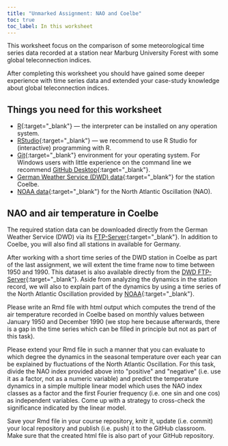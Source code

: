 ```yaml
---
title: "Unmarked Assignment: NAO and Coelbe"
toc: true
toc_label: In this worksheet
---
```


This worksheet focus on the comparison of some meteorological time series data recorded at a station near Marburg University Forest with some global teleconnection indices.

After completing this worksheet you should have gained some deeper experience with time series data and extended your case-study knowledge about global teleconnection indices.

## Things you need for this worksheet
  * [R](https://cran.r-project.org/){:target="_blank"} — the interpreter can be installed on any operation system.
  * [RStudio](https://www.rstudio.com/){:target="_blank"} — we recommend to use R Studio for (interactive) programming with R.
  * [Git](https://git-scm.com/downloads){:target="_blank"} environment for your operating system. For Windows users with little experience on the command line we recommend [GitHub Desktop](https://desktop.github.com/){:target="_blank"}.
  * [German Weather Service (DWD) data](ftp://ftp-cdc.dwd.de/pub/CDC/observations_germany/climate/hourly/){:target="_blank"} for the station Coelbe.
  * [NOAA data](http://www.cpc.ncep.noaa.gov/data/teledoc/nao.shtml){:target="_blank"} for the North Atlantic Oscillation (NAO).


## NAO and air temperature in Coelbe
The required station data can be downloaded directly from the German Weather Service (DWD) via its [FTP-Server](ftp://ftp-cdc.dwd.de/pub/CDC/observations_germany/climate/hourly/){:target="_blank"}. In addition to Coelbe, you will also find all stations in available for Germany.

After working with a short time series of the DWD station in Coelbe as part of the last assignment, we will extent the time frame now to time between 1950 and 1990. This dataset is also available directly from the [DWD FTP-Server](ftp://ftp-cdc.dwd.de/pub/CDC/observations_germany/climate/hourly/){:target="_blank"}. Aside from analyzing the dynamics in the station record, we will also to explain part of the dynamics by using a time series of the North Atlantic Oscillation provided by [NOAA](http://www.cpc.ncep.noaa.gov/data/teledoc/nao.shtml){:target="_blank"}.

Please write an Rmd file with html output which computes the trend of the air temperature recorded in Coelbe based on monthly values between January 1950 and December 1990 (we stop here because afterwards, there is a gap in the time series which can be filled in principle but not as part of this task).

Please extend your Rmd file in such a manner that you can evaluate to which degree the dynamics in the seasonal temperature over each year can be explained by fluctuations of the North Atlantic Oscillation. For this task, divide the NAO index provided above into "positive" and "negative" (i.e. use it as a factor, not as a numeric variable) and predict the temperature dynamics in a simple multiple linear model which uses the NAO index classes as a factor and the first Fourier frequency (i.e. one sin and one cos) as independent variables. Come up with a strategy to cross-check the significance indicated by the linear model.

Save your Rmd file in your course repository, knitr it, update (i.e. commit) your local repository and publish (i.e. push) it to the GitHub classroom. Make sure that the created html file is also part of your GitHub repository.





